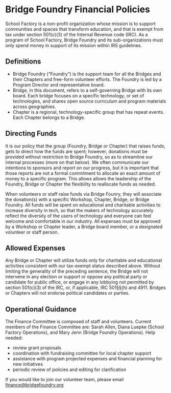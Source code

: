 # Bridge Foundry Financial Policies

School Factory is a non-profit organization whose mission is to support communities and spaces that transform education, and that is exempt from tax under section 501(c)(3) of the Internal Revenue code (IRC). As a program of School Factory, Bridge Foundry and its sub-organizations must only spend money in support of its mission within IRS guidelines.

## Definitions
* Bridge Foundry (“Foundry”) is the support team for all the Bridges and their Chapters and free-form volunteer efforts.  The Foundry is led by a Program Director and representative board.
* Bridge, in this document, refers to a self-governing Bridge with its own board.  Each bridge focuses on a specific technology, or set of technologies, and shares open source curriculum and program materials across geographies.
* Chapter is a regional, technology-specific group that has repeat events.  Each Chapter belongs to a Bridge.

## Directing Funds
It is our policy that the group (Foundry, Bridge or Chapter) that raises funds, gets to direct how the funds are spent; however, donations must be provided without restriction to Bridge Foundry, so as to streamline our internal processes (more on that below). We often communicate our intentions to sponsors and report on our progress, but it is important that those reports are not a formal commitment to allocate an exact amount of money to a specific program.  This allows allows the leadership of the Foundry, Bridge or Chapter the flexibility to reallocate funds as needed.

When volunteers or staff raise funds via Bridge Founry, they will associate the donation(s) with a specific Workshop, Chapter, Bridge, or Bridge Foundry.  All funds will be spent on educational and charitable activities to increase diversity in tech, so that the makers of technology accurately reflect the diversity of the users of technology and everyone can feel welcome and comfortable in our industry. All expenses must be approved by a Workshop or Chapter leader, a Bridge board member, or a designated volunteer or staff person.  

## Allowed Expenses
Any Bridge or Chapter will utilize funds only for charitable and educational activities consistent with our tax-exempt status described above. Without limiting the generality of the preceding sentence, the Bridge will not intervene in any election or support or oppose any political party or candidate for public office, or engage in any lobbying not permitted by section 501(c)(3) of the IRC, or, if applicable, IRC 501§§(h) and 4911. Bridges or Chapters will not endorse political candidates or parties.

## Operational Guidance
The Finance Committee is composed of staff and volunteers.  Current members of the Finance Committee are: Sarah Allen,
Diana Luepke (School Factory Operations), and Mary Jenn (Bridge Foundry Operations).
Help needed:

* review grant proposals
* coordination with fundraising committee for local chapter support
* assistance with program projected expenses and financial planning for new initiatives
* periodic review of policies and editing for clarification

If you would like to join our volunteer team, please email finance@bridgefoundry.org
